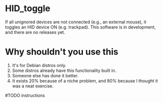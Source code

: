 # HID_toggle
If all unignored devices are not connected (e.g., an external mouse), it toggles an HID device ON (e.g. trackpad).
This software is in development, and there are no releases yet.

# Why shouldn't you use this
1) It's for Debian distros only.
2) Some distros already have this functionality built in.
3) Someone else has done it better.
4) It exists 20% because of a niche problem, and 80% because I thought it was a neat exercise.

#TODO instructions
